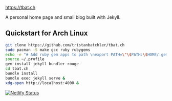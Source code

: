 https://tbat.ch

A personal home page and small blog built with Jekyll.

## Quickstart for Arch Linux
```bash
git clone https://github.com/tristanbatchler/tbat.ch
sudo pacman -S make gcc ruby rubygems
echo -e "# Add ruby gem apps to path \nexport PATH=\"\$PATH:\$HOME/.gem/ruby/2.7.0/bin"\" >> ~/.profile
source ~/.profile
gem install jekyll bundler rouge
cd tbat.ch
bundle install
bundle exec jekyll serve &
xdg-open http://localhost:4000 &
```

[![Netlify Status](https://api.netlify.com/api/v1/badges/0b21337d-5f89-4321-bd90-27c7ef709574/deploy-status)](https://app.netlify.com/sites/tbatch/deploys)
